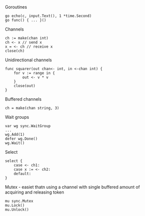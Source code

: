 Goroutines
```
go echo(c, input.Text(), 1 *time.Second)
go func() { ... }()
```

Channels
```
ch := make(chan int)
ch <- x // send x
x = <- ch // receive x
close(ch)
```
Unidirectional channels
```
func squarer(out chan<- int, in <-chan int) {
    for v := range in {
        out <- v * v
    }
    close(out)
}
```
Buffered channels
```
ch = make(chan string, 3)
```
Wait groups
```
var wg sync.WaitGroup
...
wg.Add(1)
defer wg.Done()
wg.Wait()
```
Select
```
select {
    case <- ch1: 
    case x := <- ch2:
    default:
}
```
Mutex - easiet thatn using a channel with single buffered amount of acquiring and releasing token
```
mu sync.Mutex
mu.Lock()
mu.Unlock()
```
